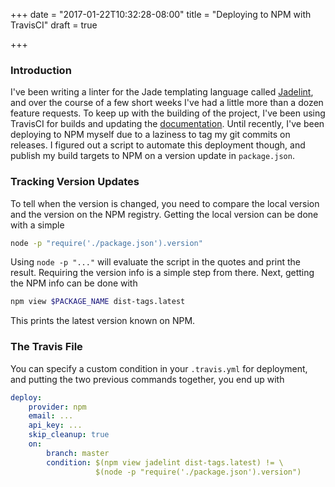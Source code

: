 +++
date = "2017-01-22T10:32:28-08:00"
title = "Deploying to NPM with TravisCI"
draft = true

+++

### Introduction

I've been writing a linter for the Jade templating language called
[Jadelint](https://github.com/rrdelaney/jadelint), and over the course of a few
short weeks I've had a little more than a dozen feature requests. To keep up
with the building of the project, I've been using TravisCI for builds and
updating the [documentation](http://rdel.io/jadelint). Until recently, I've been
deploying to NPM myself due to a laziness to tag my git commits on releases.
I figured out a script to automate this deployment though, and publish my build
targets to NPM on a version update in `package.json`.

### Tracking Version Updates

To tell when the version is changed, you need to compare the local version and
the version on the NPM registry. Getting the local version can be done with a
simple

```bash
node -p "require('./package.json').version"
```

Using `node -p "..."` will evaluate the script in the quotes and print the
result. Requiring the version info is a simple step from there. Next, getting
the NPM info can be done with

```bash
npm view $PACKAGE_NAME dist-tags.latest
```

This prints the latest version known on NPM.

### The Travis File

You can specify a custom condition in your `.travis.yml` for deployment, and
putting the two previous commands together, you end up with

```yaml
deploy:
    provider: npm
    email: ...
    api_key: ...
    skip_cleanup: true
    on:
        branch: master
        condition: $(npm view jadelint dist-tags.latest) != \
                   $(node -p "require('./package.json').version")
```
